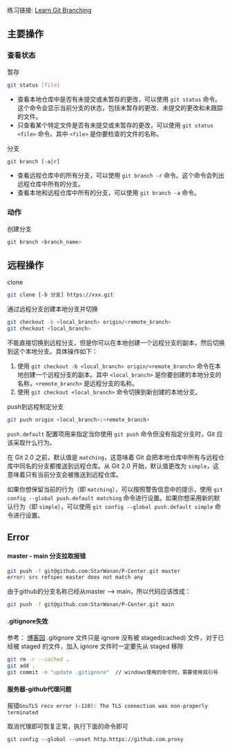 
练习链接: [Learn Git Branching](https://learngitbranching.js.org/?locale=zh_CN)

## 主要操作
### 查看状态
暂存
```sh
git status [file]
```
- 查看本地仓库中是否有未提交或未暂存的更改，可以使用 `git status` 命令。这个命令会显示当前分支的状态，包括未暂存的更改、未提交的更改和未跟踪的文件。
- 只查看某个特定文件是否有未提交或未暂存的更改，可以使用 `git status <file>` 命令。其中 `<file>` 是你要检查的文件的名称。


分支
```sh
git branch [-a|r]
```
- 查看远程仓库中的所有分支，可以使用 `git branch -r` 命令。这个命令会列出远程仓库中所有的分支。
- 查看本地和远程仓库中所有的分支，可以使用 `git branch -a` 命令。



### 动作
创建分支
```sh
git branch <branch_name>
```



## 远程操作

clone
```sh
git clone [-b 分支] https://xxx.git
```


通过远程分支创建本地分支并切换
```sh
git checkout -b <local_branch> origin/<remote_branch>
git checkout <local_branch>
```
不能直接切换到远程分支，但是你可以在本地创建一个远程分支的副本，然后切换到这个本地分支。具体操作如下：
1.  使用 `git checkout -b <local_branch> origin/<remote_branch>` 命令在本地创建一个远程分支的副本。其中 `<local_branch>` 是你要创建的本地分支的名称，`<remote_branch>` 是远程分支的名称。
2.  使用 `git checkout <local_branch>` 命令切换到新创建的本地分支。


push到远程制定分支
```sh
git push origin <local_branch>:<remote_branch>
```

`push.default` 配置项用来指定当你使用 `git push` 命令但没有指定分支时，Git 应该采取什么行为。

在 Git 2.0 之前，默认值是 `matching`，这意味着 Git 会把本地仓库中所有与远程仓库中同名的分支都推送到远程仓库。从 Git 2.0 开始，默认值更改为 `simple`，这意味着只有当前分支会被推送到远程仓库。

如果你想保留当前的行为（即 `matching`），可以按照警告信息中的提示，使用 `git config --global push.default matching` 命令进行设置。如果你想采用新的默认行为（即 `simple`），可以使用 `git config --global push.default simple` 命令进行设置。



## Error
#### master - main 分支拉取报错
```sh
git push -f git@github.com:StarWanan/P-Center.git master
error: src refspec master does not match any
```

由于github的分支名称已经从master --> main，所以代码应该改成：
```sh
git push -f git@github.com:StarWanan/P-Center.git main
```


#### .gitignore失效
参考： [博客园](https://www.cnblogs.com/goloving/p/15017769.html)
.gitignore 文件只是 ignore 没有被 staged(cached) 文件，对于已经被 staged 的文件，加入 ignore 文件时一定要先从 staged 移除
```sh
git rm -r --cached .
git add .
git commit -m "update .gitignore"  // windows使用的命令时，需要使用双引号
```



#### 服务器-github代理问题
报错`GnuTLS recv error (-110): The TLS connection was non-properly terminated`

取消代理即可恢复正常，执行下面的命令即可

```
git config --global --unset http.https://github.com.proxy
```

